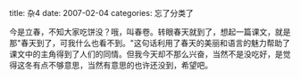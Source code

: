 title: 杂4
date: 2007-02-04
categories: 忘了分类了

今是立春，不知大家吃饼没？哦，叫春卷。转眼春天就到了，想起一篇课文，就是那"春天到了，可我什么也看不到。"这句话利用了春天的美丽和语言的魅力帮助了课文中的主角得到了人们的同情。但我今天却不那么兴奋，当然不是没吃好，是觉得这冬有点不够意思，当然有意思的也许还没到，希望吧。
